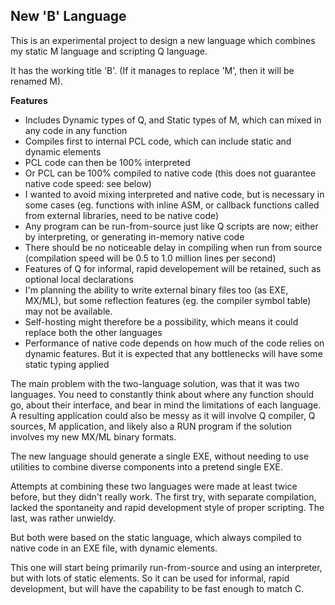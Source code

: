 ## New 'B' Language

This is an experimental project to design a new language which combines my static M language and scripting Q language.

It has the working title 'B'. (If it manages to replace 'M', then it will be renamed M).

**Features**

* Includes Dynamic types of Q, and Static types of M, which can mixed in any code in any function
* Compiles first to internal PCL code, which can include static and dynamic elements
* PCL code can then be 100% interpreted
* Or PCL can be 100% compiled to native code (this does not guarantee native code speed: see below)
* I wanted to avoid mixing interpreted and native code, but is necessary in some cases (eg. functions with inline ASM, or callback functions called from external libraries, need to be native code)
* Any program can be run-from-source just like Q scripts are now; either by interpreting, or generating in-memory native code
* There should be no noticeable delay in compiling when run from source (compilation speed will be 0.5 to 1.0 million lines per second)
* Features of Q for informal, rapid developement will be retained, such as optional local declarations
* I'm planning the ability to write external binary files too (as EXE, MX/ML), but some reflection features (eg. the compiler symbol table) may not be available.
* Self-hosting might therefore be a possibility, which means it could replace both the other languages
* Performance of native code depends on how much of the code relies on dynamic features. But it is expected that any bottlenecks will have some static typing applied

The main problem with the two-language solution, was that it was two languages. You need to constantly think about where any function should go, about their interface, and bear in mind the limitations of each language. A resulting application could also be messy as it will involve Q compiler, Q sources, M application, and likely also a RUN program if the solution involves my new MX/ML binary formats.

The new language should generate a single EXE, without needing to use utilities to combine diverse components into a pretend single EXE.

Attempts at combining these two languages were made at least twice before, but they didn't really work. The first try, with separate compilation, lacked the spontaneity and rapid development style of proper scripting. The last, was rather unwieldy.

But both were based on the static language, which always compiled to native code in an EXE file, with dynamic elements.

This one will start being primarily run-from-source and using an interpreter, but with lots of static elements. So it can be used for informal, rapid development, but will have the capability to be fast enough to match C.
